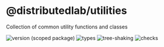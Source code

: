 # @distributedlab/utilities
Collection of common utility functions and classes

![version (scoped package)](https://badgen.net/npm/v/@distributedlab/utilities)
![types](https://badgen.net/npm/types/@distributedlab/utilities)
![tree-shaking](https://badgen.net/bundlephobia/tree-shaking/@distributedlab/utilities)
![checks](https://badgen.net/github/checks/distributed-lab/web-kit/main)
